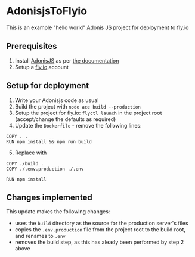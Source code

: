 # AdonisjsToFlyio

This is an example "hello world" Adonis JS project for deployment to fly.io

## Prerequisites

1. Install [AdonisJS](https://adonisjs.com) as per [the documentation](https://docs.adonisjs.com/guides/installation)
1. Setup a [fly.io](https://fly.io) account

## Setup for deployment

1. Write your Adonisjs code as usual
1. Build the project with `node ace build --production`
1. Setup the project for fly.io: `flyctl launch` in the project root (accept/change the defaults as required)
1. Update the `Dockerfile` - remove the following lines:
```
COPY . .
RUN npm install && npm run build
```
5. Replace with
```
COPY ./build .
COPY ./.env.production ./.env

RUN npm install
```
## Changes implemented

This update makes the following changes:
- uses the `build` directory as the source for the production server's files
- copies the `.env.production` file from the project root to the build root, and renames to `.env`
- removes the build step, as this has aleady been performed by step 2 above

